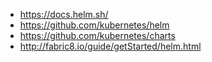 

* https://docs.helm.sh/
* https://github.com/kubernetes/helm
* https://github.com/kubernetes/charts
* http://fabric8.io/guide/getStarted/helm.html